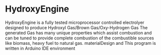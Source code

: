 # HydroxyEngine
HydroxyEngine is a fully tested microprocessor controlled electrolyer designed to produce Hydroxyl Gas/Brown Gas/Oxy-Hydrogen Gas
The generated Gas has many unique properties which assist combustion and can be tuned to provide complete combustion of the combustible sources like biomass, heavy fuel to natural gas.
materialDesign and This program is written in Arduino IDE environment
